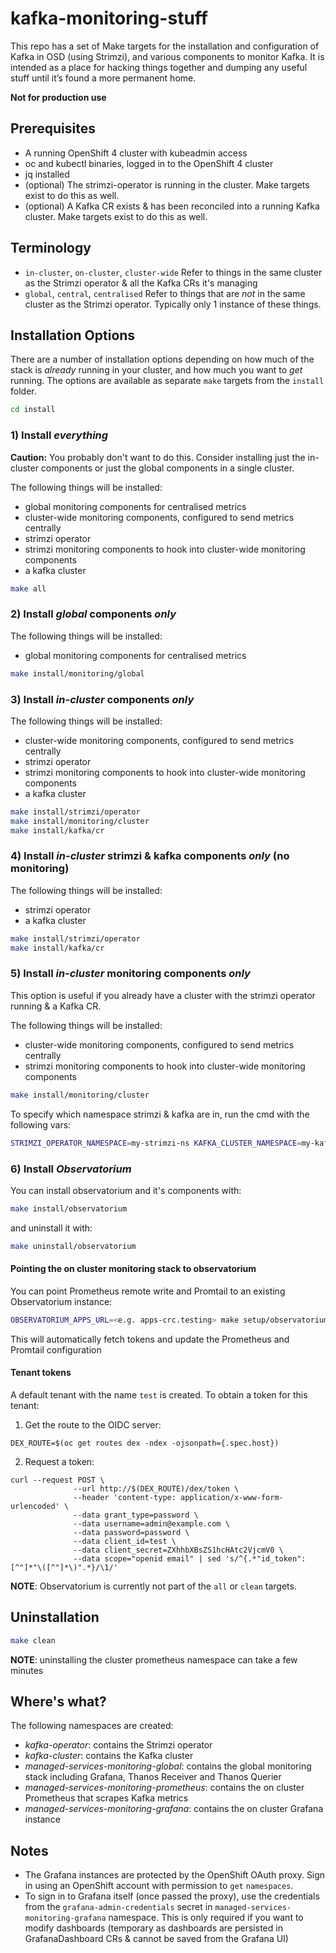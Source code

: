 # kafka-monitoring-stuff

This repo has a set of Make targets for the installation and configuration of Kafka in OSD (using Strimzi), and various components to monitor Kafka.
It is intended as a place for hacking things together and dumping any useful stuff until it’s found a more permanent home.

**Not for production use**

## Prerequisites

- A running OpenShift 4 cluster with kubeadmin access
- oc and kubectl binaries, logged in to the OpenShift 4 cluster
- jq installed
- (optional) The strimzi-operator is running in the cluster. Make targets exist to do this as well.
- (optional) A Kafka CR exists & has been reconciled into a running Kafka cluster. Make targets exist to do this as well.

## Terminology

- `in-cluster`, `on-cluster`, `cluster-wide` Refer to things in the same cluster as the Strimzi operator & all the Kafka CRs it's managing
- `global`, `central`, `centralised` Refer to things that are *not* in the same cluster as the Strimzi operator. Typically only 1 instance of these things.

## Installation Options

There are a number of installation options depending on how much of the stack is *already* running in your cluster, and how much you want to *get* running.
The options are available as separate `make` targets from the `install` folder.

```sh
cd install
```

### 1) Install *everything*

**Caution:** You probably don't want to do this. Consider installing just the in-cluster components or just the global components in a single cluster.

The following things will be installed:

* global monitoring components for centralised metrics
* cluster-wide monitoring components, configured to send metrics centrally
* strimzi operator
* strimzi monitoring components to hook into cluster-wide monitoring components
* a kafka cluster

```sh
make all
```

<h3>2) Install <em>global</em> components <em>only</em></h3>

The following things will be installed:

* global monitoring components for centralised metrics

```sh
make install/monitoring/global
```

### 3) Install *in-cluster* components *only*

The following things will be installed:

* cluster-wide monitoring components, configured to send metrics centrally
* strimzi operator
* strimzi monitoring components to hook into cluster-wide monitoring components
* a kafka cluster

```sh
make install/strimzi/operator
make install/monitoring/cluster
make install/kafka/cr
```

### 4) Install *in-cluster* strimzi & kafka components *only* (no monitoring)

The following things will be installed:

* strimzi operator
* a kafka cluster

```sh
make install/strimzi/operator
make install/kafka/cr
```

### 5) Install *in-cluster* monitoring components *only*

This option is useful if you already have a cluster with the strimzi operator running & a Kafka CR.

The following things will be installed:

* cluster-wide monitoring components, configured to send metrics centrally
* strimzi monitoring components to hook into cluster-wide monitoring components


```sh
make install/monitoring/cluster
```

To specify which namespace strimzi & kafka are in, run the cmd with the following vars:

```sh
STRIMZI_OPERATOR_NAMESPACE=my-strimzi-ns KAFKA_CLUSTER_NAMESPACE=my-kafka-ns make install/monitoring/cluster
```

### 6) Install *Observatorium*

You can install observatorium and it's components with:

```sh
make install/observatorium
```

and uninstall it with:

```sh
make uninstall/observatorium
```

#### Pointing the on cluster monitoring stack to observatorium

You can point Prometheus remote write and Promtail to an existing Observatorium instance:

```sh
OBSERVATORIUM_APPS_URL=<e.g. apps-crc.testing> make setup/observatorium
```

This will automatically fetch tokens and update the Prometheus and Promtail configuration

#### Tenant tokens

A default tenant with the name `test` is created. To obtain a token for this tenant:

1) Get the route to the OIDC server:

```
DEX_ROUTE=$(oc get routes dex -ndex -ojsonpath={.spec.host})
```

2) Request a token:

```
curl --request POST \
              --url http://$(DEX_ROUTE)/dex/token \
              --header 'content-type: application/x-www-form-urlencoded' \
              --data grant_type=password \
              --data username=admin@example.com \
              --data password=password \
              --data client_id=test \
              --data client_secret=ZXhhbXBsZS1hcHAtc2VjcmV0 \
              --data scope="openid email" | sed 's/^{.*"id_token":[^"]*"\([^"]*\)".*}/\1/'
```

__NOTE__: Observatorium is currently not part of the `all` or `clean` targets.

## Uninstallation

```sh
make clean
```

__NOTE__: uninstalling the cluster prometheus namespace can take a few minutes

## Where's what?

The following namespaces are created:

* *kafka-operator*: contains the Strimzi operator
* *kafka-cluster*: contains the Kafka cluster
* *managed-services-monitoring-global*: contains the global monitoring stack including Grafana, Thanos Receiver and Thanos Querier
* *managed-services-monitoring-prometheus*: contains the on cluster Prometheus that scrapes Kafka metrics
* *managed-services-monitoring-grafana*: contains the on cluster Grafana instance

## Notes

* The Grafana instances are protected by the OpenShift OAuth proxy. Sign in using an OpenShift account with permission to `get` `namespaces`.
* To sign in to Grafana itself (once passed the proxy), use the credentials from the `grafana-admin-credentials` secret in `managed-services-monitoring-grafana` namespace. This is only required if you want to modify dashboards (temporary as dashboards are persisted in GrafanaDashboard CRs & cannot be saved from the Grafana UI)
